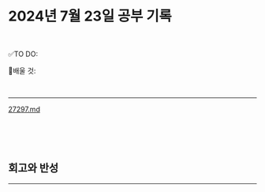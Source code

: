 # 2024년 7월 23일 공부 기록 

<br>

✅TO DO: 



💭배울 것:


<br>

---


[27297.md](..%2F..%2F..%2FAlgorithm%2FSolvedProblem%2F%EB%9E%9C%EB%8D%A4%EB%A7%88%EB%9D%BC%ED%86%A4%2F%EC%BD%94%EC%8A%A4007%2F27297%2F27297.md)


<br><br><br>





## 회고와 반성

---

